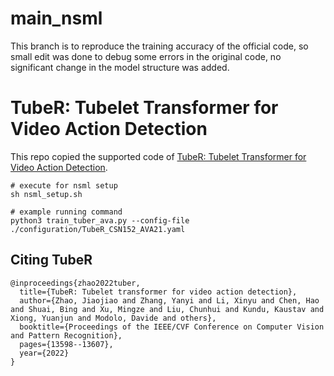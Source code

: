 # main_nsml

This branch is to reproduce the training accuracy of the official code, so small edit was done to debug some errors in the original code, no significant change in the model structure was added.

# TubeR: Tubelet Transformer for Video Action Detection

This repo copied the supported code of [TubeR: Tubelet Transformer for Video Action Detection](https://openaccess.thecvf.com/content/CVPR2022/papers/Zhao_TubeR_Tubelet_Transformer_for_Video_Action_Detection_CVPR_2022_paper.pdf). 

```
# execute for nsml setup
sh nsml_setup.sh

# example running command
python3 train_tuber_ava.py --config-file ./configuration/TubeR_CSN152_AVA21.yaml
```

## Citing TubeR
```
@inproceedings{zhao2022tuber,
  title={TubeR: Tubelet transformer for video action detection},
  author={Zhao, Jiaojiao and Zhang, Yanyi and Li, Xinyu and Chen, Hao and Shuai, Bing and Xu, Mingze and Liu, Chunhui and Kundu, Kaustav and Xiong, Yuanjun and Modolo, Davide and others},
  booktitle={Proceedings of the IEEE/CVF Conference on Computer Vision and Pattern Recognition},
  pages={13598--13607},
  year={2022}
}
```
